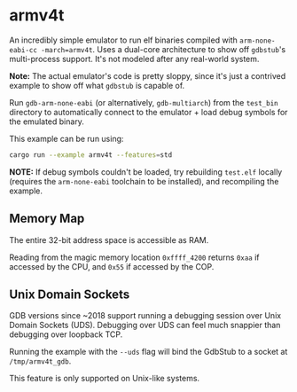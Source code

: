 # armv4t

An incredibly simple emulator to run elf binaries compiled with `arm-none-eabi-cc -march=armv4t`. Uses a dual-core architecture to show off `gdbstub`'s multi-process support. It's not modeled after any real-world system.

**Note:** The actual emulator's code is pretty sloppy, since it's just a contrived example to show off what `gdbstub` is capable of.

Run `gdb-arm-none-eabi` (or alternatively, `gdb-multiarch`) from the `test_bin` directory to automatically connect to the emulator + load debug symbols for the emulated binary.

This example can be run using:

```bash
cargo run --example armv4t --features=std
```

**NOTE:** If debug symbols couldn't be loaded, try rebuilding `test.elf` locally (requires the `arm-none-eabi` toolchain to be installed), and recompiling the example.

## Memory Map

The entire 32-bit address space is accessible as RAM.

Reading from the magic memory location `0xffff_4200` returns `0xaa` if accessed by the CPU, and `0x55` if accessed by the COP.

## Unix Domain Sockets

GDB versions since \~2018 support running a debugging session over Unix Domain Sockets (UDS). Debugging over UDS can feel much snappier than debugging over loopback TCP.

Running the example with the `--uds` flag will bind the GdbStub to a socket at `/tmp/armv4t_gdb`.

This feature is only supported on Unix-like systems.
